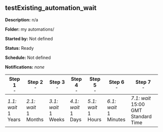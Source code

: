 ## testExisting_automation_wait

**Description:** n/a

**Folder:** my automations/

**Started by:** Not defined

**Status:** Ready

**Schedule:** Not defined

**Notifications:** _none_


| Step 1<br>_<small>-</small>_ | Step 2<br>_<small>-</small>_ | Step 3<br>_<small>-</small>_ | Step 4<br>_<small>-</small>_ | Step 5<br>_<small>-</small>_ | Step 6<br>_<small>-</small>_ | Step 7<br>_<small>-</small>_ |
| --- | --- | --- | --- | --- | --- | --- |
| _1.1: wait_<br>1 Years | _2.1: wait_<br>1 Months | _3.1: wait_<br>1 Weeks | _4.1: wait_<br>1 Days | _5.1: wait_<br>1 Hours | _6.1: wait_<br>1 Minutes | _7.1: wait_<br>15:00<br>GMT Standard Time |
